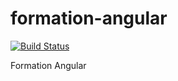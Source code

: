 # formation-angular

[![Build Status][travis-image]][travis-url]

Formation Angular

[travis-image]: https://travis-ci.org/pascalgrimaud/formation-angular.svg?branch=master
[travis-url]: https://travis-ci.org/pascalgrimaud/formation-angular
